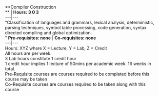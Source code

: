 **Compiler Construction  
** | **Hours: 3 0 3**  
---|---  
“Classification of languages and grammars, lexical analysis, deterministic, parsing techniques, symbol table processing, code generation, syntax directed compiling and global optimization.  
” 
**Pre-requisites: none** | **Co-requisites: none**  
---|---  
Hours: XYZ where X = Lecture, Y = Lab, Z = Credit  
All hours are per week.  
3 Lab hours constitute 1 credit hour  
1 credit hour implies 1 lecture of 50mins per academic week. 16 weeks in total.  
Pre-Requisite courses are courses required to be completed before this course may be taken  
Co-Requisite courses are courses required to be taken along with this course
